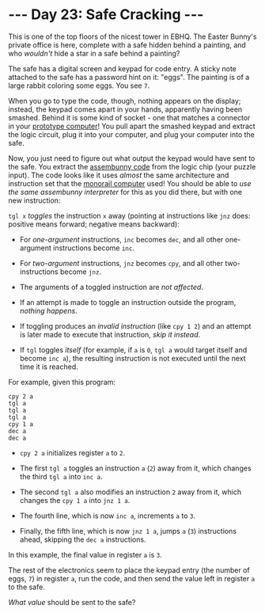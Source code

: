 # --- Day 23: Safe Cracking ---

This is one of the top floors of the nicest tower in EBHQ. The Easter Bunny's private office is here, complete with a safe hidden behind a painting, and who *wouldn't* hide a star in a safe behind a painting?

The safe has a digital screen and keypad for code entry. A sticky note attached to the safe has a password hint on it: "eggs". The painting is of a large rabbit coloring some eggs. You see `7`.

When you go to type the code, though, nothing appears on the display; instead, the keypad comes apart in your hands, apparently having been smashed. Behind it is some kind of socket - one that matches a connector in your [prototype computer](11)! You pull apart the smashed keypad and extract the logic circuit, plug it into your computer, and plug your computer into the safe.

Now, you just need to figure out what output the keypad would have sent to the safe. You extract the [assembunny code](12) from the logic chip (your puzzle input).
The code looks like it uses *almost* the same architecture and instruction set that the [monorail computer](12) used! You should be able to *use the same assembunny interpreter* for this as you did there, but with one new instruction:

`tgl x` *toggles* the instruction `x` away (pointing at instructions like `jnz` does: positive means forward; negative means backward):


 - For *one-argument* instructions, `inc` becomes `dec`, and all other one-argument instructions become `inc`.

 - For *two-argument* instructions, `jnz` becomes `cpy`, and all other two-instructions become `jnz`.

 - The arguments of a toggled instruction are *not affected*.

 - If an attempt is made to toggle an instruction outside the program, *nothing happens*.

 - If toggling produces an *invalid instruction* (like `cpy 1 2`) and an attempt is later made to execute that instruction, *skip it instead*.

 - If `tgl` toggles *itself* (for example, if `a` is `0`, `tgl a` would target itself and become `inc a`), the resulting instruction is not executed until the next time it is reached.


For example, given this program:

```
cpy 2 a
tgl a
tgl a
tgl a
cpy 1 a
dec a
dec a

```


 - `cpy 2 a` initializes register `a` to `2`.

 - The first `tgl a` toggles an instruction `a` (`2`) away from it, which changes the third `tgl a` into `inc a`.

 - The second `tgl a` also modifies an instruction `2` away from it, which changes the `cpy 1 a` into `jnz 1 a`.

 - The fourth line, which is now `inc a`, increments `a` to `3`.

 - Finally, the fifth line, which is now `jnz 1 a`, jumps `a` (`3`) instructions ahead, skipping the `dec a` instructions.


In this example, the final value in register `a` is `3`.

The rest of the electronics seem to place the keypad entry (the number of eggs, `7`) in register `a`, run the code, and then send the value left in register `a` to the safe.

*What value* should be sent to the safe?

